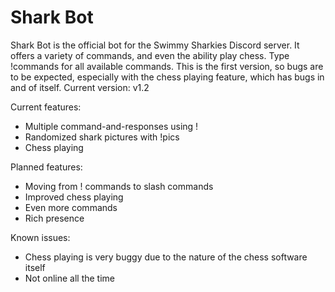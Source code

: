 # Shark Bot
Shark Bot is the official bot for the Swimmy Sharkies Discord server. It offers a variety of commands, and even the ability play chess. Type !commands for all available commands. This is the first version, so bugs are to be expected, especially with the chess playing feature, which has bugs in and of itself. Current version: v1.2

Current features: 
- Multiple command-and-responses using !
- Randomized shark pictures with !pics
- Chess playing

Planned features:
- Moving from ! commands to slash commands
- Improved chess playing
- Even more commands
- Rich presence

Known issues:
- Chess playing is very buggy due to the nature of the chess software itself
- Not online all the time
